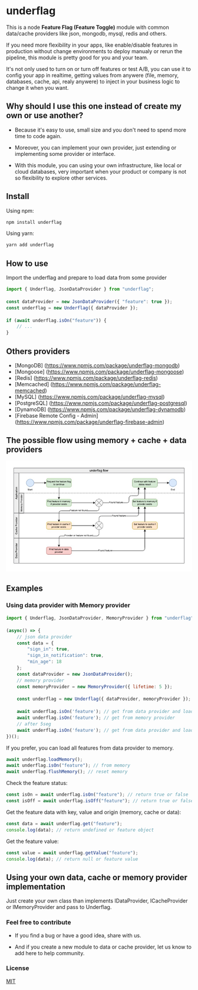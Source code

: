 
# underflag

This is a node **Feature Flag (Feature Toggle)** module with common data/cache providers like json, mongodb, mysql, redis and others.

If you need more flexibility in your apps, like enable/disable features in production without change environments to deploy manualy or rerun the pipeline, this module is pretty good for you and your team.

It's not only used to turn on or turn off features or test A/B, you can use it to config your app in realtime, getting values from anywere (file, memory, databases, cache, api, realy anywere) to inject in your business logic to change it when you want.

## Why should I use this one instead of create my own or use another?

- Because it's easy to use, small size and you don't need to spend more time to code again.

- Moreover, you can implement your own provider, just extending or implementing some provider or interface.

- With this module, you can using your own infrastructure, like local or cloud databases, very important when your product or company is not so flexibility to explore other services.

## Install

Using npm:

```bash
npm install underflag
```

Using yarn:

```bash
yarn add underflag
```

## How to use

Import the underflag and prepare to load data from some provider

```js
import { Underflag, JsonDataProvider } from "underflag";

const dataProvider = new JsonDataProvider({ "feature": true });
const underflag = new Underflag({ dataProvider });

if (await underflag.isOn("feature")) {
    // ...
}

```

## Others providers

- [MongoDB] (https://www.npmjs.com/package/underflag-mongodb)
- [Mongoose] (https://www.npmjs.com/package/underflag-mongoose)
- [Redis] (https://www.npmjs.com/package/underflag-redis)
- [Memcached] (https://www.npmjs.com/package/underflag-memcached)
- [MySQL] (https://www.npmjs.com/package/underflag-mysql)
- [PostgreSQL] (https://www.npmjs.com/package/underflag-postgresql)
- [DynamoDB] (https://www.npmjs.com/package/underflag-dynamodb)
- [Firebase Remote Config - Admin] (https://www.npmjs.com/package/underflag-firebase-admin)

## The possible flow using memory + cache + data providers

<p align="center" width="100%">
    <img src="assets/underflag-flow.jpg">
</p>

## Examples

### Using data provider with **Memory** provider

```js
import { Underflag, JsonDataProvider, MemoryProvider } from "underflag"; 

(async() => {
    // json data provider
    const data = {
        "sign_in": true,
        "sign_in_notification": true,
        "min_age": 18 
    };
    const dataProvider = new JsonDataProvider();
    // memory provider
    const memoryProvider = new MemoryProvider({ lifetime: 5 });

    const underflag = new Underflag({ dataProvider, memoryProvider });
    
    await underflag.isOn('feature'); // get from data provider and load memory
    await underflag.isOn('feature'); // get from memory provider
    // after 5seg
    await underflag.isOn('feature'); // get from data provider and load memory again
})();
```

If you prefer, you can load all features from data provider to memory.

```js
await underflag.loadMemory();
await underflag.isOn("feature"); // from memory
await underflag.flushMemory(); // reset memory
```

Check the feature status:

```js
const isOn = await underflag.isOn("feature"); // return true or false
const isOff = await underflag.isOff("feature"); // return true or false
```

Get the feature data with key, value and origin (memory, cache or data):

```js
const data = await underflag.get("feature");
console.log(data); // return undefined or feature object
```

Get the feature value:

```js
const value = await underflag.getValue("feature");
console.log(data); // return null or feature value
```

## Using your own data, cache or memory provider implementation

Just create your own class than implements IDataProvider, ICacheProvider or IMemoryProvider and pass to Underflag. 

### Feel free to contribute

- If you find a bug or have a good idea, share with us.

- And if you create a new module to data or cache provider, let us know to add here to help community.

### License

[MIT](LICENSE)